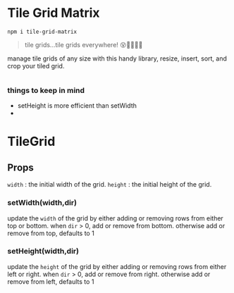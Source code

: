 # Tile Grid Matrix

`npm i tile-grid-matrix`


> tile grids...tile grids everywhere!
😵🤪🤭🧐🤯

manage tile grids of any size with this handy library, resize, insert, sort, and crop your tiled grid.


```javascript

```

### things to keep in mind
- setHeight is more efficient than setWidth
- 




# TileGrid

## Props
`width` : the initial width of the grid.
`height` : the initial height of the grid.


### setWidth(width,dir)
update the `width` of the grid by either adding or removing rows from either top or bottom. when `dir` > 0, add or remove from bottom. otherwise add or remove from top, defaults to 1

### setHeight(width,dir)
update the `height` of the grid by either adding or removing rows from either left or right. when `dir` > 0, add or remove from right. otherwise add or remove from left, defaults to 1